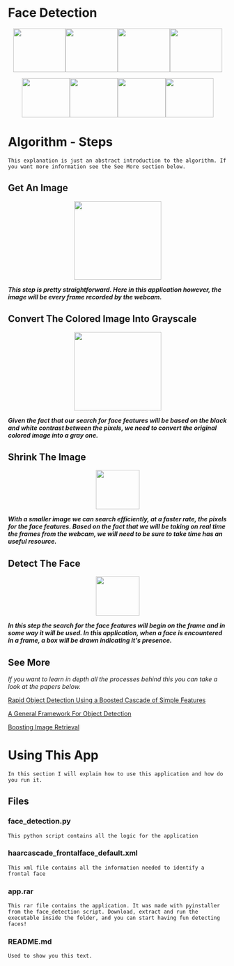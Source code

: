 Face Detection
===

<p align="center">
<img src="https://images.pexels.com/photos/614810/pexels-photo-614810.jpeg?w=1260&h=750&auto=compress&cs=tinysrgb" width="120" height="100" /><img src="https://images.pexels.com/photos/415829/pexels-photo-415829.jpeg?w=1260&h=750&auto=compress&cs=tinysrgb" width="120" height="100" /><img src="https://images.pexels.com/photos/428341/pexels-photo-428341.jpeg?w=1260&h=750&auto=compress&cs=tinysrgb" width="120" height="100" /><img src="https://images.pexels.com/photos/542282/pexels-photo-542282.jpeg?w=1260&h=750&auto=compress&cs=tinysrgb"  width="120" height="100" />
</p>
<p align="center">
<img src="https://images.pexels.com/photos/428331/pexels-photo-428331.jpeg?w=1260&h=750&auto=compress&cs=tinysrgb" width="110" height="90" /><img src="https://images.pexels.com/photos/355164/pexels-photo-355164.jpeg?w=1260&h=750&auto=compress&cs=tinysrgb" width="110" height="90" /><img src="https://images.pexels.com/photos/762020/pexels-photo-762020.jpeg?w=1260&h=750&auto=compress&cs=tinysrgb" width="110" height="90" /><img src="https://images.pexels.com/photos/831993/pexels-photo-831993.jpeg?w=1260&h=750&auto=compress&cs=tinysrgb" width="110" height="90" />
</p>

# Algorithm - Steps #
`This explanation is just an abstract introduction to the algorithm. If you want more information see the See More section below.`

## Get An Image ##
<p align="center">
  <img src="https://images.pexels.com/photos/614810/pexels-photo-614810.jpeg?w=1260&h=750&auto=compress&cs=tinysrgb" width="200" height="180" />
</p>
<p align="left">
 <b><i>This step is pretty straightforward. 
   Here in this application however, the image will be every frame recorded by the webcam.</i></b>

## Convert The Colored Image Into Grayscale ##
<p align="center">
  <img src="https://image.ibb.co/h0YYOS/68747470733a2f2f696d616765732e706578656c732e636f6d2f70686f746f732f3631343831302f706578656c732d70686f746f2d3631343831302e6a7065673f773d3132363026683d373530266175746f3d636f6d70726573732663733d74696e7973726762.jpg" width="200" height="180" />
</p>
<p align="left">
 <b><i>Given the fact that our search for face features will be based on the black and white contrast between the pixels, we need to convert the original colored image into a gray one.</i></b>
</p>

## Shrink The Image ##
<p align="center">
  <img src="https://image.ibb.co/h0YYOS/68747470733a2f2f696d616765732e706578656c732e636f6d2f70686f746f732f3631343831302f706578656c732d70686f746f2d3631343831302e6a7065673f773d3132363026683d373530266175746f3d636f6d70726573732663733d74696e7973726762.jpg" width="100" height="90" />
</p>
<p align="left">
 <b><i>With a smaller image we can search efficiently, at a faster rate, the pixels for the face features. Based on the fact that we will be taking on real time the frames from the webcam, we will need to be sure to take time has an useful resource.</i></b>
</p>

## Detect The Face ##
<p align="center">
  <img src="https://image.ibb.co/c7qzV7/68747470733a2f2f696d616765732e706578656c732e636f6d2f70686f746f732f3631343831302f706578656c732d70686f746f2d3631343831302e6a7065673f773d3132363026683d373530266175746f3d636f6d70726573732663733d74696e7973726762.jpg" width="100" height="90" />
</p>
<p align="left">
 <b><i>In this step the search for the face features will begin on the frame and in some way it will be used. In this application, when a face is encountered in a frame, a box will be drawn indicating it's presence.</i></b>
</p>

## See More ##
<i>If you want to learn in depth all the processes behind this you can take a look at the papers below.</i>

[Rapid Object Detection Using a Boosted Cascade of Simple
Features](https://www.cs.cmu.edu/~efros/courses/LBMV07/Papers/viola-cvpr-01.pdf)

[A General Framework For Object Detection](http://ieeexplore.ieee.org/document/710772/)

[Boosting Image Retrieval](http://citeseerx.ist.psu.edu/viewdoc/download?doi=10.1.1.136.2419&rep=rep1&type=pdf)

# Using This App #
`In this section I will explain how to use this application and how do you run it.`

## Files ##

### face_detection.py ### 
`This python script contains all the logic for the application`

### haarcascade_frontalface_default.xml ###
`This xml file contains all the information needed to identify a frontal face`

### app.rar ###
`This rar file contains the application. It was made with pyinstaller from the face_detection script. Download, extract and run the executable inside the folder, and you can start having fun detecting faces!`

### README.md ###
`Used to show you this text.`

